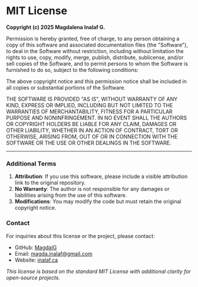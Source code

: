 # MIT License

**Copyright (c) 2025 Magdalena Inalaf G.**

Permission is hereby granted, free of charge, to any person obtaining a copy
of this software and associated documentation files (the "Software"), to deal
in the Software without restriction, including without limitation the rights
to use, copy, modify, merge, publish, distribute, sublicense, and/or sell
copies of the Software, and to permit persons to whom the Software is
furnished to do so, subject to the following conditions:

The above copyright notice and this permission notice shall be included in all
copies or substantial portions of the Software.

THE SOFTWARE IS PROVIDED "AS IS", WITHOUT WARRANTY OF ANY KIND, EXPRESS OR
IMPLIED, INCLUDING BUT NOT LIMITED TO THE WARRANTIES OF MERCHANTABILITY,
FITNESS FOR A PARTICULAR PURPOSE AND NONINFRINGEMENT. IN NO EVENT SHALL THE
AUTHORS OR COPYRIGHT HOLDERS BE LIABLE FOR ANY CLAIM, DAMAGES OR OTHER
LIABILITY, WHETHER IN AN ACTION OF CONTRACT, TORT OR OTHERWISE, ARISING FROM,
OUT OF OR IN CONNECTION WITH THE SOFTWARE OR THE USE OR OTHER DEALINGS IN THE
SOFTWARE.

---

### Additional Terms

1. **Attribution**: If you use this software, please include a visible attribution link to the original repository.
2. **No Warranty**: The author is not responsible for any damages or liabilities arising from the use of this software.
3. **Modifications**: You may modify the code but must retain the original copyright notice.

### Contact
For inquiries about this license or the project, please contact:
- GitHub: [MagdaIG](https://github.com/MagdaIG)
- Email: magda.inalaf@gmail.com
- Website: [inalaf.ca](https://inalaf.ca)

_This license is based on the standard MIT License with additional clarity for open-source projects._
